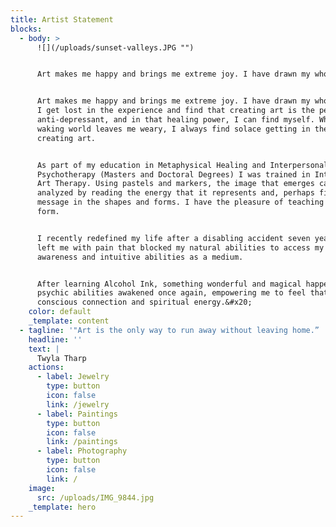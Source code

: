 ```yaml
---
title: Artist Statement
blocks:
  - body: >
      ![](/uploads/sunset-valleys.JPG "")


      Art makes me happy and brings me extreme joy. I have drawn my whole life.


      Art makes me happy and brings me extreme joy. I have drawn my whole life.
      I get lost in the experience and find that creating art is the perfect
      anti-depressant, and in that healing power, I can find myself. When the
      waking world leaves me weary, I always find solace getting in the flow of
      creating art.


      As part of my education in Metaphysical Healing and Interpersonal
      Psychotherapy (Masters and Doctoral Degrees) I was trained in Intuitive
      Art Therapy. Using pastels and markers, the image that emerges can be
      analyzed by reading the energy that it represents and, perhaps finding a
      message in the shapes and forms. I have the pleasure of teaching this art
      form.


      I recently redefined my life after a disabling accident seven years ago
      left me with pain that blocked my natural abilities to access my psychic
      awareness and intuitive abilities as a medium.


      After learning Alcohol Ink, something wonderful and magical happened! My
      psychic abilities awakened once again, empowering me to feel that cosmic
      conscious connection and spiritual energy.&#x20;
    color: default
    _template: content
  - tagline: '"Art is the only way to run away without leaving home.” '
    headline: ''
    text: |
      Twyla Tharp
    actions:
      - label: Jewelry
        type: button
        icon: false
        link: /jewelry
      - label: Paintings
        type: button
        icon: false
        link: /paintings
      - label: Photography
        type: button
        icon: false
        link: /
    image:
      src: /uploads/IMG_9844.jpg
    _template: hero
---
```



